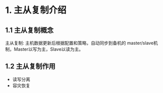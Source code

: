 # 1. 主从复制介绍

## 1.1 主从复制概念
主从复制: 主机数据更新后根据配置和策略，自动同步到备机的 master/slave机制，Master以写为主，Slave以读为主。


## 1.2 主从复制作用
* 读写分离
* 容灾恢复
